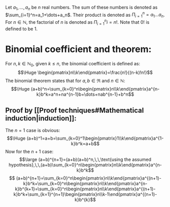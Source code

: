 
Let $a_1,\dots,a_n$ be $n$ real numbers. The sum of these numbers is denoted as $\sum_{i=1}^n=a_1+\dots+a_n$. Their product is denoted as $\Pi_{i=1}^n=a_1\dots a_n$. For $n\in\mathbb{N}$, the factorial of $n$ is denoted as $\Pi_{i=1}^ni=n!$. Note that $0!$ is defined to be 1.

# Binomial coefficient and theorem:

For $n,k\in\mathbb{N}_0$, given $k\leq n$, the binomial coefficient is defined as:
$$\Huge \begin{pmatrix}n\\k\end{pmatrix}=\frac{n!}{(n-k)!n!}$$
The binomial theorem states that for $a,b\in\Re$ and $n\in\mathbb{N}$:
$$\Huge (a+b)^n=\sum_{k=0}^n\begin{pmatrix}n\\k\end{pmatrix}a^{n-k}b^k=a^n+na^{n-1}b+\dots+nab^{n-1}+b^n$$
## Proof by [[Proof techniques#Mathematical induction|induction]]:

The $n=1$ case is obvious:$$\Huge (a+b)^1=a+b=\sum_{k=0}^1\begin{pmatrix}1\\k\end{pmatrix}a^{1-k}b^k=a+b$$
Now for the $n+1$ case:
$$\large (a+b)^{n+1}=(a+b)(a+b)^n,\,\,\text{using the assumed hypothesis},\,\,(a+b)\sum_{k=0}^n\begin{pmatrix}n\\k\end{pmatrix}a^{n-k}b^k$$$$ (a+b)^{n+1}=\sum_{k=0}^n\begin{pmatrix}n\\k\end{pmatrix}a^{(n+1)-k}b^k+\sum_{k=0}^n\begin{pmatrix}n\\k\end{pmatrix}a^{n-k}b^{k+1}=\sum_{k=0}^n\begin{pmatrix}n\\k\end{pmatrix}a^{(n+1)-k}b^k+\sum_{k=1}^{n+1}\begin{pmatrix}n\\k-1\end{pmatrix}a^{(n+1)-k}b^{k}$$
